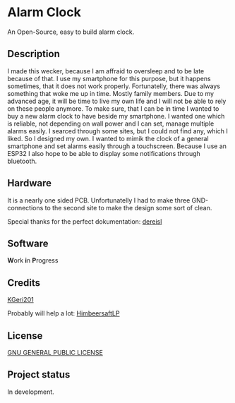 # Alarm Clock
An Open-Source, easy to build alarm clock.

## Description
I made this wecker, because I am affraid to oversleep and to be late because of that.
I use my smartphone for this purpose, but it happens sometimes, that it does not work properly.
Fortunatelly, there was always something that woke me up in time. Mostly family members.
Due to my advanced age, it will be time to live my own life and I will not be able to rely on these people anymore.
To make sure, that I can be in time I wanted to buy a new alarm clock to have beside my smartphone.
I wanted one which is reliable, not depending on wall power and I can set, manage multiple alarms easily.
I searced through some sites, but I could not find any, which I liked.
So I designed my own.
I wanted to mimik the clock of a general smartphone and set alarms easily through a touchscreen.
Because I use an ESP32 I also hope to be able to display some notifications through bluetooth. 

## Hardware
It is a nearly one sided PCB. 
Unfortunatelly I had to make three GND-connections to the second site to make the design some sort of clean.

Special thanks for the perfect dokumentation: [dereisl](https://github.com/dereisl/esp32-radio)

## Software
**W**ork **i**n **P**rogress

## Credits
[KGeri201](https://github.com/KGeri201)

Probably will help a lot: [HimbeersaftLP](https://github.com/HimbeersaftLP)

## License
[GNU GENERAL PUBLIC LICENSE](https://choosealicense.com/licenses/gpl-3.0/)

## Project status
In development.
